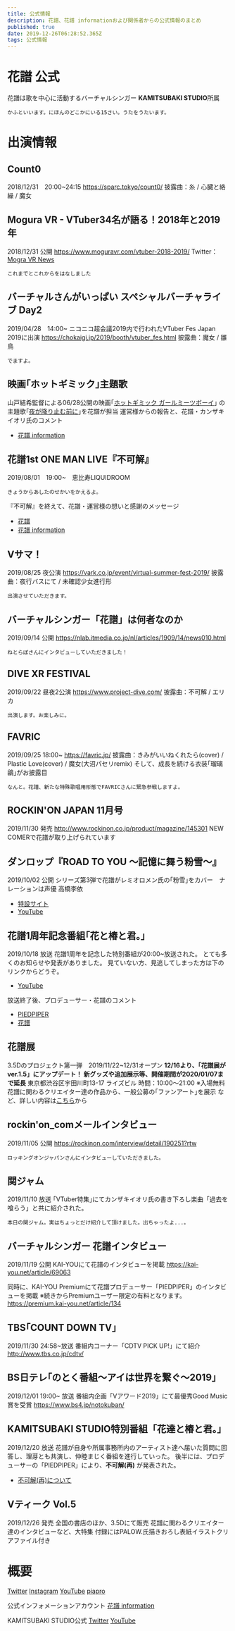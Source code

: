 ```yaml
---
title: 公式情報
description: 花譜、花譜 informationおよび関係者からの公式情報のまとめ
published: true
date: 2019-12-26T06:28:52.365Z
tags: 公式情報
---
```


# 花譜 公式

花譜は歌を中心に活動するバーチャルシンガー
**KAMITSUBAKI STUDIO**所属

`かふといいます。にほんのどこかにいる15さい。うたをうたいます。 `

# 出演情報
## Count0
2018/12/31　20:00~24:15
https://sparc.tokyo/count0/
披露曲：糸 / 心臓と絡繰 / 魔女

## Mogura VR - VTuber34名が語る！2018年と2019年
2018/12/31 公開
https://www.moguravr.com/vtuber-2018-2019/
Twitter：[Mogra VR News](https://twitter.com/MoguraVR)

`これまでとこれからをはなしました`

## バーチャルさんがいっぱい スペシャルバーチャライブ Day2
2019/04/28　14:00~
ニコニコ超会議2019内で行われたVTuber Fes Japan 2019に出演
https://chokaigi.jp/2019/booth/vtuber_fes.html
披露曲：魔女 / 雛鳥

`でますよ。`

## 映画｢ホットギミック｣主題歌
山戸結希監督による06/28公開の映画｢[ホットギミック ガールミーツボーイ](http://www.hotgimmick-movie.com/)｣
の主題歌｢[夜が降り止む前に](https://www.youtube.com/watch?v=dledRqPTNT8)｣を花譜が担当
運営様からの報告と、花譜・カンザキイオリ氏のコメント
- [花譜 information](https://twitter.com/kaf_info/status/1122999019129597952)


## 花譜1st ONE MAN LIVE『不可解』
2019/08/01　19:00~　恵比寿LIQUIDROOM

`きょうからあしたのせかいをかえるよ。`

『不可解』を終えて、花譜・運営様の想いと感謝のメッセージ
- [花譜](https://twitter.com/virtual_kaf/status/1157206946291703808?s=20)
- [花譜 information](https://twitter.com/kaf_info/status/1157215393666068486)

## Vサマ！
2019/08/25 夜公演
https://vark.co.jp/event/virtual-summer-fest-2019/
披露曲：夜行バスにて / 未確認少女進行形

`出演させていただきます。`

## バーチャルシンガー「花譜」は何者なのか 
2019/09/14 公開
https://nlab.itmedia.co.jp/nl/articles/1909/14/news010.html

`ねとらぼさんにインタビューしていただきました！`

## DIVE XR FESTIVAL
2019/09/22 昼夜2公演
https://www.project-dive.com/
披露曲：不可解 / エリカ

`出演します。お楽しみに。`

## FAVRIC
2019/09/25 18:00~
https://favric.jp/
披露曲：きみがいいねくれたら(cover) / Plastic Love(cover) / 魔女(大沼パセリremix)
そして、成長を続ける衣装｢瑠璃鶲｣がお披露目

`なんと。花譜、新たな特殊歌唱用形態でFAVRICさんに緊急参戦しますよ。`

## ROCKIN'ON JAPAN 11月号
2019/11/30 発売
http://www.rockinon.co.jp/product/magazine/145301
NEW COMERで花譜が取り上げられています

## ダンロップ『ROAD TO YOU 〜記憶に舞う粉雪〜』
2019/10/02 公開
シリーズ第3弾で花譜がレミオロメン氏の｢粉雪｣をカバー　ナレーションは声優 高橋李依
- [特設サイト](https://tyre.dunlop.co.jp/roadtoyou/?utm_source=twitter&utm_medium=promoTweetWCard&utm_campaign=roadtoyou2019)
- [YouTube](https://www.youtube.com/watch?v=_DidUzA7l_0&feature=youtu.be)

## 花譜1周年記念番組｢花と椿と君。｣
2019/10/18 放送
花譜1周年を記念した特別番組が20:00~放送された。
とても多くのお知らせや発表がありました。
見ていない方、見逃してしまった方は下のリンクからどうぞ。
- [YouTube](https://youtu.be/efLaBMZXgHM)

放送終了後、プロデューサー・花譜のコメント
- [PIEDPIPER](https://twitter.com/PIEDPIPER2045/status/1185170847448752128)
- [花譜](https://twitter.com/virtual_kaf/status/1185164537122607105)

## 花譜展
3.5Dのプロジェクト第一弾　2019/11/22~12/31オープン
**12/16より、「花譜展がver.1.5」にアップデート！
新グッズや追加展示等、開催期間が2020/01/07まで延長**
東京都渋谷区宇田川町13-17 ライズビル
時間：10:00〜21:00
※入場無料
花譜に関わるクリエイター達の作品から、一般公募の｢ファンアート｣を展示
など、詳しい内容は[こちら](https://note.com/futashika/n/n803db37ac3fb)から

## rockin'on_comメールインタビュー
2019/11/05 公開
https://rockinon.com/interview/detail/190251?rtw

`ロッキングオンジャパンさんにインタビューしていただきました。`

## 関ジャム
2019/11/10 放送
｢VTuber特集｣にてカンザキイオリ氏の書き下ろし楽曲「過去を喰らう」と共に紹介された。

`本日の関ジャム。実はちょっとだけ紹介して頂けました。出ちゃったよ...。`

## バーチャルシンガー 花譜インタビュー
2019/11/19 公開
KAI-YOUにて花譜のインタビューを掲載
https://kai-you.net/article/69063

同時に、KAI-YOU Premiumにて花譜プロデューサー「PIEDPIPER」のインタビューを掲載
※続きからPremiumユーザー限定の有料となります。
https://premium.kai-you.net/article/134

## TBS｢COUNT DOWN TV｣
2019/11/30 24:58~放送
番組内コーナー「CDTV PICK UP!」にて紹介
http://www.tbs.co.jp/cdtv/

## BS日テレ｢のとく番組～アイは世界を繋ぐ～2019｣
2019/12/01 19:00~ 放送
番組内企画「Vアワード2019」にて最優秀Good Music賞を受賞
https://www.bs4.jp/notokuban/

## KAMITSUBAKI STUDIO特別番組「花達と椿と君。」
2019/12/20 放送
花譜が自身や所属事務所内のアーティスト達へ届いた質問に回答し、理芽とも共演し、仲睦まじく番組を進行していった。
後半には、プロデューサーの「PIEDPIPER」により、**不可解(再)** が発表された。
- [不可解(再)について](https://note.com/futashika/n/need416247911#)

## Vティーク Vol.5
2019/12/26 発売
全国の書店のほか、3.5Dにて販売
花譜に関わるクリエイター達のインタビューなど、大特集
付録にはPALOW.氏描きおろし表紙イラストクリアファイル付き
# 概要

[Twitter](https://twitter.com/virtual_kaf)
[Instagram](https://www.instagram.com/virtual_kaf/)
[YouTube](https://www.youtube.com/channel/UCQ1U65-CQdIoZ2_NA4Z4F7A/featured)
[piapro](https://piapro.jp/virtual_kaf)

公式インフォメーションアカウント
[花譜 information](https://twitter.com/kaf_info)

KAMITSUBAKI STUDIO公式
[Twitter](https://twitter.com/kamitsubaki_jp)
[YouTube](https://www.youtube.com/channel/UCAOhUv73jM5iCpOhuJOQzxA)